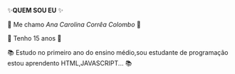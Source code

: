 :sparkles:**QUEM SOU EU** :sparkles:

:ocean: Me chamo *Ana Carolina Corrêa Colombo*  :ocean:

:paw_prints: Tenho 15 anos :paw_prints:

:books: Estudo no primeiro ano do ensino médio,sou estudante de programação estou aprendento HTML,JAVASCRIPT... :books:

